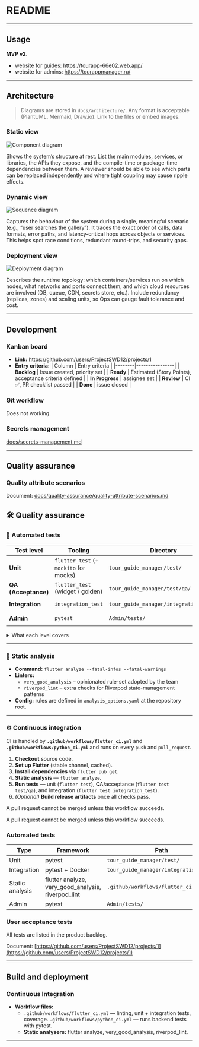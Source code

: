 # README

---

## Usage

**MVP v2**. 
- website for guides: https://tourapp-66e02.web.app/
- website for admins: https://tourappmanager.ru/

---

## Architecture

> Diagrams are stored in `docs/architecture/`. Any format is acceptable (PlantUML, Mermaid, Draw.io). Link to the files or embed images.

### Static view

![Component diagram](docs/architecture/StaticView.svg)

Shows the system’s structure at rest. List the main modules, services, or libraries, the APIs they expose, and the compile-time or package-time dependencies between them. A reviewer should be able to see which parts can be replaced independently and where tight coupling may cause ripple effects.

### Dynamic view

![Sequence diagram](docs/architecture/DynamicView.svg)

Captures the behaviour of the system during a single, meaningful scenario (e.g., “user searches the gallery”). It traces the exact order of calls, data formats, error paths, and latency-critical hops across objects or services. This helps spot race conditions, redundant round-trips, and security gaps.

### Deployment view

![Deployment diagram](docs/architecture/Deployment.svg)

Describes the runtime topology: which containers/services run on which nodes, what networks and ports connect them, and which cloud resources are involved (DB, queue, CDN, secrets store, etc.). Include redundancy (replicas, zones) and scaling units, so Ops can gauge fault tolerance and cost.

---

## Development

### Kanban board

- **Link:** <https://github.com/users/ProjectSWD12/projects/1>
- **Entry criteria:**
  | Column | Entry criteria |
  |--------|----------------|
  | **Backlog** | Issue created, priority set |
  | **Ready**   | Estimated (Story Points), acceptance criteria defined |
  | **In Progress** | assignee set |
  | **Review** | CI ✅, PR checklist passed |
  | **Done** | issue closed |

### Git workflow
Does not working.

### Secrets management

[docs/secrets-management.md](docs/secrets-management.md)

---

## Quality assurance

### Quality attribute scenarios

Document: [docs/quality-assurance/quality-attribute-scenarios.md](docs/quality-assurance/quality-attribute-scenarios.md)

## 🛠️ Quality assurance

### 🔬 Automated tests
| Test level | Tooling | Directory | Local command |
|------------|---------|-----------|---------------|
| **Unit** | `flutter_test` (+ `mockito` for mocks) | `tour_guide_manager/test/` | `flutter test` |
| **QA (Acceptance)** | `flutter_test` (widget / golden) | `tour_guide_manager/test/qa/` | `flutter test test/qa` |
| **Integration** | `integration_test` | `tour_guide_manager/integration_test/` | `flutter test integration_test` |
| **Admin** | `pytest` | `Admin/tests/` | `pytest Admin/tests` |

<details>
<summary>What each level covers</summary>

* **Unit** – isolated Dart classes, widgets and functions; external dependencies are mocked.  
* **QA / Acceptance** – higher-level widget or golden tests that validate complete UI flows against product requirements.  
* **Integration** – ensures multiple layers work together on a real/emulated device using the Flutter `integration_test` harness.
</details>

---

### 🧹 Static analysis
* **Command:** `flutter analyze --fatal-infos --fatal-warnings`  
* **Linters:**  
  * `very_good_analysis` – opinionated rule-set adopted by the team  
  * `riverpod_lint` – extra checks for Riverpod state-management patterns  
* **Config:** rules are defined in `analysis_options.yaml` at the repository root.

---

### ⚙️ Continuous integration
CI is handled by **`.github/workflows/flutter_ci.yml`** and **`.github/workflows/python_ci.yml`** and runs on every `push` and `pull_request`.

1. **Checkout** source code.  
2. **Set up Flutter** (stable channel, cached).  
3. **Install dependencies** via `flutter pub get`.  
4. **Static analysis** — `flutter analyze`.  
5. **Run tests** — unit (`flutter test`), QA/acceptance (`flutter test test/qa`), and integration (`flutter test integration_test`).  
6. *(Optional)* **Build release artifacts** once all checks pass.

A pull request cannot be merged unless this workflow succeeds.


A pull request cannot be merged unless this workflow succeeds.


### Automated tests

| Type | Framework | Path |
|------|-----------|------|
| Unit | pytest | `tour_guide_manager/test/` |
| Integration | pytest + Docker | `tour_guide_manager/integration_test/` |
| Static analysis | flutter analyze, very_good_analysis, riverpod_lint | `.github/workflows/flutter_ci.yml` |
| Admin | pytest | `Admin/tests/` |

### User acceptance tests
All tests are listed in the product backlog.

Document: [https://github.com/users/ProjectSWD12/projects/1](https://github.com/users/ProjectSWD12/projects/1)

---

## Build and deployment

### Continuous Integration

- **Workflow files:**
  - `.github/workflows/flutter_ci.yml` — linting, unit + integration tests, coverage.
 `.github/workflows/python_ci.yml` — runs backend tests with pytest.
  - **Static analysers:** flutter analyze, very_good_analysis, riverpod_lint.

---
